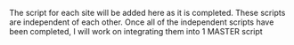 The script for each site will be added here as it is completed. 
These scripts are independent of each other. 
Once all of the independent scripts have been completed, I will work on integrating them into 1 MASTER script

